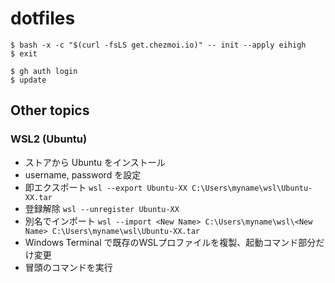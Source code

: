 # dotfiles

```
$ bash -x -c "$(curl -fsLS get.chezmoi.io)" -- init --apply eihigh
$ exit

$ gh auth login
$ update
```

## Other topics
### WSL2 (Ubuntu)

* ストアから Ubuntu をインストール
* username, password を設定
* 即エクスポート `wsl --export Ubuntu-XX C:\Users\myname\wsl\Ubuntu-XX.tar`
* 登録解除 `wsl --unregister Ubuntu-XX`
* 別名でインポート `wsl --import <New Name> C:\Users\myname\wsl\<New Name> C:\Users\myname\wsl\Ubuntu-XX.tar`
* Windows Terminal で既存のWSLプロファイルを複製、起動コマンド部分だけ変更
* 冒頭のコマンドを実行
